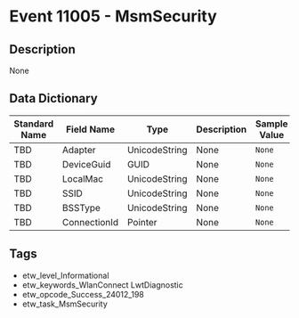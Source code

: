 # Event 11005 - MsmSecurity

## Description
None

## Data Dictionary
|Standard Name|Field Name|Type|Description|Sample Value|
|---|---|---|---|---|
|TBD|Adapter|UnicodeString|None|`None`|
|TBD|DeviceGuid|GUID|None|`None`|
|TBD|LocalMac|UnicodeString|None|`None`|
|TBD|SSID|UnicodeString|None|`None`|
|TBD|BSSType|UnicodeString|None|`None`|
|TBD|ConnectionId|Pointer|None|`None`|

## Tags
* etw_level_Informational
* etw_keywords_WlanConnect LwtDiagnostic
* etw_opcode_Success_24012_198
* etw_task_MsmSecurity